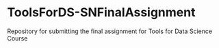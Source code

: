 # ToolsForDS-SNFinalAssignment
Repository for submitting the final assignment for Tools for Data Science Course
